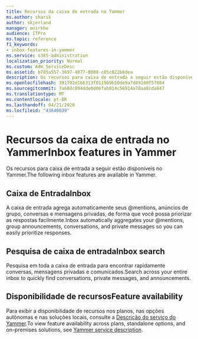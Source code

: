 ```yaml
---
title: Recursos da caixa de entrada no Yammer
ms.author: sharik
author: skjerland
manager: mnirkhe
audience: ITPro
ms.topic: reference
f1_keywords:
- inbox-features-in-yammer
ms.service: o365-administration
localization_priority: Normal
ms.custom: Adm_ServiceDesc
ms.assetid: b785a557-3697-4077-8008-c85c822b6dea
description: Os recursos para caixa de entrada a seguir estão disponíveis no Yammer.
ms.openlocfilehash: 391792d166313f0119b9b50de9a7d89180f57084
ms.sourcegitcommit: 7a68dc894dde0d06fab014c56914a78aa8cda847
ms.translationtype: MT
ms.contentlocale: pt-BR
ms.lasthandoff: 04/21/2020
ms.locfileid: "43640039"
---
```

# <a name="inbox-features-in-yammer"></a><span data-ttu-id="f34b4-103">Recursos da caixa de entrada no Yammer</span><span class="sxs-lookup"><span data-stu-id="f34b4-103">Inbox features in Yammer</span></span>

<span data-ttu-id="f34b4-104">Os recursos para caixa de entrada a seguir estão disponíveis no Yammer.</span><span class="sxs-lookup"><span data-stu-id="f34b4-104">The following inbox features are available in Yammer.</span></span>
  
## <a name="inbox"></a><span data-ttu-id="f34b4-105">Caixa de Entrada</span><span class="sxs-lookup"><span data-stu-id="f34b4-105">Inbox</span></span>

<span data-ttu-id="f34b4-106">A caixa de entrada agrega automaticamente seus @mentions, anúncios de grupo, conversas e mensagens privadas, de forma que você possa priorizar as respostas facilmente.</span><span class="sxs-lookup"><span data-stu-id="f34b4-106">Inbox automatically aggregates your @mentions, group announcements, conversations, and private messages so you can easily prioritize responses.</span></span>
  
## <a name="inbox-search"></a><span data-ttu-id="f34b4-107">Pesquisa de caixa de entrada</span><span class="sxs-lookup"><span data-stu-id="f34b4-107">Inbox search</span></span>

<span data-ttu-id="f34b4-108">Pesquisa em toda a caixa de entrada para encontrar rapidamente conversas, mensagens privadas e comunicados.</span><span class="sxs-lookup"><span data-stu-id="f34b4-108">Search across your entire inbox to quickly find conversations, private messages, and announcements.</span></span>
  
## <a name="feature-availability"></a><span data-ttu-id="f34b4-109">Disponibilidade de recursos</span><span class="sxs-lookup"><span data-stu-id="f34b4-109">Feature availability</span></span>

<span data-ttu-id="f34b4-110">Para exibir a disponibilidade de recursos nos planos, nas opções autônomas e nas soluções locais, consulte a [Descrição do serviço do Yammer](yammer-service-description.md).</span><span class="sxs-lookup"><span data-stu-id="f34b4-110">To view feature availability across plans, standalone options, and on-premises solutions, see [Yammer service description](yammer-service-description.md).</span></span>
  


